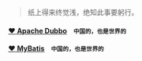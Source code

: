> 纸上得来终觉浅，绝知此事要躬行。

#### [:heart: Apache Dubbo](/framework/dubbo/dubbo)&nbsp;&nbsp;&nbsp;&nbsp;`中国的，也是世界的`
#### [:heart: MyBatis](/framework/dubbo/dubbo)&nbsp;&nbsp;&nbsp;&nbsp;`中国的，也是世界的`